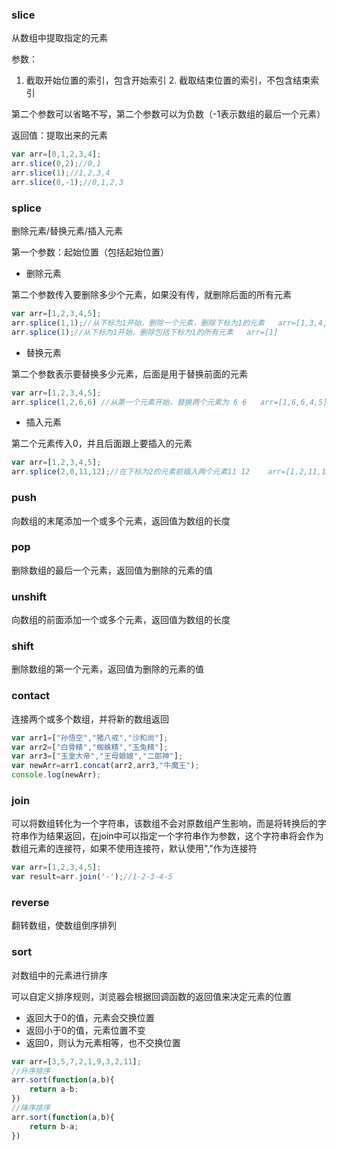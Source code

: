 ### slice

从数组中提取指定的元素

参数：

1. 截取开始位置的索引，包含开始索引 2. 截取结束位置的索引，不包含结束索引

​        第二个参数可以省略不写，第二个参数可以为负数（-1表示数组的最后一个元素）

返回值：提取出来的元素

```js
var arr=[0,1,2,3,4];
arr.slice(0,2);//0,1
arr.slice(1);//1,2,3,4
arr.slice(0,-1);//0,1,2,3
```

### splice

删除元素/替换元素/插入元素

第一个参数：起始位置（包括起始位置）

* 删除元素

第二个参数传入要删除多少个元素，如果没有传，就删除后面的所有元素

```js
var arr=[1,2,3,4,5];
arr.splice(1,1);//从下标为1开始，删除一个元素，删除下标为1的元素   arr=[1,3,4,5]
arr.splice(1);//从下标为1开始，删除包括下标为1的所有元素   arr=[1]
```

* 替换元素

第二个参数表示要替换多少元素，后面是用于替换前面的元素

```js
var arr=[1,2,3,4,5];
arr.splice(1,2,6,6) //从第一个元素开始，替换两个元素为 6 6   arr=[1,6,6,4,5]
```

* 插入元素

第二个元素传入0，并且后面跟上要插入的元素

```js
var arr=[1,2,3,4,5];
arr.splice(2,0,11,12);//在下标为2的元素前插入两个元素11 12    arr=[1,2,11,12,3,4,5]
```

### push

向数组的末尾添加一个或多个元素，返回值为数组的长度

### pop

删除数组的最后一个元素，返回值为删除的元素的值

### unshift

向数组的前面添加一个或多个元素，返回值为数组的长度

### shift

删除数组的第一个元素，返回值为删除的元素的值

### contact

连接两个或多个数组，并将新的数组返回

```js
var arr1=["孙悟空","猪八戒","沙和尚"];
var arr2=["白骨精","蜘蛛精","玉兔精"];
var arr3=["玉皇大帝","王母娘娘","二郎神"];
var newArr=arr1.concat(arr2,arr3,"牛魔王");
console.log(newArr);
```

### join

可以将数组转化为一个字符串，该数组不会对原数组产生影响，而是将转换后的字符串作为结果返回，在join中可以指定一个字符串作为参数，这个字符串将会作为数组元素的连接符，如果不使用连接符，默认使用","作为连接符

```js
var arr=[1,2,3,4,5];
var result=arr.join('-');//1-2-3-4-5
```

### reverse

翻转数组，使数组倒序排列

### sort

对数组中的元素进行排序

可以自定义排序规则，浏览器会根据回调函数的返回值来决定元素的位置

* 返回大于0的值，元素会交换位置
* 返回小于0的值，元素位置不变
* 返回0，则认为元素相等，也不交换位置

```js
var arr=[3,5,7,2,1,9,3,2,11];
//升序排序
arr.sort(function(a,b){
    return a-b;
})
//降序排序
arr.sort(function(a,b){
    return b-a;
})
```





